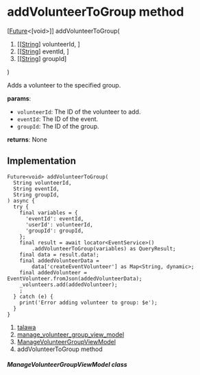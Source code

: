 
<div>

# addVolunteerToGroup method

</div>


[[Future](https://api.flutter.dev/flutter/dart-core/Future-class.html)\<[void\>]]
addVolunteerToGroup(

1.  [[[String](https://api.flutter.dev/flutter/dart-core/String-class.html)]
    volunteerId,
    ]
2.  [[[String](https://api.flutter.dev/flutter/dart-core/String-class.html)]
    eventId, ]
3.  [[[String](https://api.flutter.dev/flutter/dart-core/String-class.html)]
    groupId]

)



Adds a volunteer to the specified group.

**params**:

-   `volunteerId`: The ID of the volunteer to add.
-   `eventId`: The ID of the event.
-   `groupId`: The ID of the group.

**returns**: None



## Implementation

``` language-dart
Future<void> addVolunteerToGroup(
  String volunteerId,
  String eventId,
  String groupId,
) async {
  try {
    final variables = {
      'eventId': eventId,
      'userId': volunteerId,
      'groupId': groupId,
    };
    final result = await locator<EventService>()
        .addVolunteerToGroup(variables) as QueryResult;
    final data = result.data!;
    final addedVolunteerData =
        data['createEventVolunteer'] as Map<String, dynamic>;
    final addedVolunteer = EventVolunteer.fromJson(addedVolunteerData);
    _volunteers.add(addedVolunteer);
    ;
  } catch (e) {
    print('Error adding volunteer to group: $e');
  }
}
```







1.  [talawa](../../index.html)
2.  [manage_volunteer_group_view_model](../../view_model_after_auth_view_models_event_view_models_manage_volunteer_group_view_model/)
3.  [ManageVolunteerGroupViewModel](../../view_model_after_auth_view_models_event_view_models_manage_volunteer_group_view_model/ManageVolunteerGroupViewModel-class.html)
4.  addVolunteerToGroup method

##### ManageVolunteerGroupViewModel class







